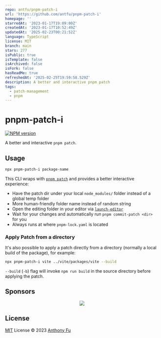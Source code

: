 ```yaml
---
repo: antfu/pnpm-patch-i
url: 'https://github.com/antfu/pnpm-patch-i'
homepage: ''
starredAt: '2023-01-17T19:09:00Z'
createdAt: '2023-01-17T10:52:49Z'
updatedAt: '2025-02-23T00:21:52Z'
language: TypeScript
license: MIT
branch: main
stars: 277
isPublic: true
isTemplate: false
isArchived: false
isFork: false
hasReadMe: true
refreshedAt: '2025-02-25T19:59:58.529Z'
description: A better and interactive pnpm patch
tags:
  - patch-management
  - pnpm
---
```


# pnpm-patch-i

[![NPM version](https://img.shields.io/npm/v/pnpm-patch-i?color=a1b858&label=)](https://www.npmjs.com/package/pnpm-patch-i)

A better and interactive `pnpm patch`.

## Usage

```bash
npx pnpm-patch-i package-name
```

This CLI wraps with [`pnpm patch`](https://pnpm.io/cli/patch) and provides a better interactive experience:

- Have the patch dir under your local `node_modules/` folder instead of a global temp folder
- More human-friendly folder name instead of random string
- Open the editing folder in your editor via [`launch-editor`](https://github.com/yyx990803/launch-editor)
- Wait for your changes and automatically run `pnpm commit-patch <dir>` for you
- Always runs at where `pnpm-lock.yaml` is located

### Apply Patch from a directory

It's also possible to apply a patch directly from a directory (normally a local build of the package), for example:

```bash
npx pnpm-patch-i vite ../vite/packages/vite --build
```

`--build` (`-b`) flag will invoke `npm run build` in the source directory before applying the patch.

## Sponsors

<p align="center">
  <a href="https://cdn.jsdelivr.net/gh/antfu/static/sponsors.svg">
    <img src='https://cdn.jsdelivr.net/gh/antfu/static/sponsors.svg'/>
  </a>
</p>

## License

[MIT](./LICENSE) License © 2023 [Anthony Fu](https://github.com/antfu)
